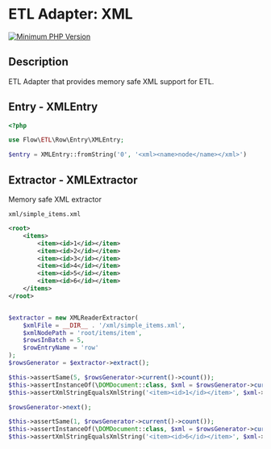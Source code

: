 # ETL Adapter: XML

[![Minimum PHP Version](https://img.shields.io/badge/php-%3E%3D%207.4-8892BF.svg)](https://php.net/)

## Description

ETL Adapter that provides memory safe XML support for ETL.

## Entry - XMLEntry

```php 
<?php

use Flow\ETL\Row\Entry\XMLEntry;

$entry = XMLEntry::fromString('0', '<xml><name>node</name></xml>')
```

## Extractor - XMLExtractor

Memory safe XML extractor 

`xml/simple_items.xml`

```xml
<root>
    <items>
        <item><id>1</id></item>
        <item><id>2</id></item>
        <item><id>3</id></item>
        <item><id>4</id></item>
        <item><id>5</id></item>
        <item><id>6</id></item>
    </items>
</root>
```

```php 

$extractor = new XMLReaderExtractor(
    $xmlFile = __DIR__ . '/xml/simple_items.xml', 
    $xmlNodePath = 'root/items/item', 
    $rowsInBatch = 5, 
    $rowEntryName = 'row'
);
$rowsGenerator = $extractor->extract();

$this->assertSame(5, $rowsGenerator->current()->count());
$this->assertInstanceOf(\DOMDocument::class, $xml = $rowsGenerator->current()->first()->valueOf('row'));
$this->assertXmlStringEqualsXmlString('<item><id>1</id></item>', $xml->saveHTML());

$rowsGenerator->next();

$this->assertSame(1, $rowsGenerator->current()->count());
$this->assertInstanceOf(\DOMDocument::class, $xml = $rowsGenerator->current()->first()->valueOf('row'));
$this->assertXmlStringEqualsXmlString('<item><id>6</id></item>', $xml->saveHTML());
```